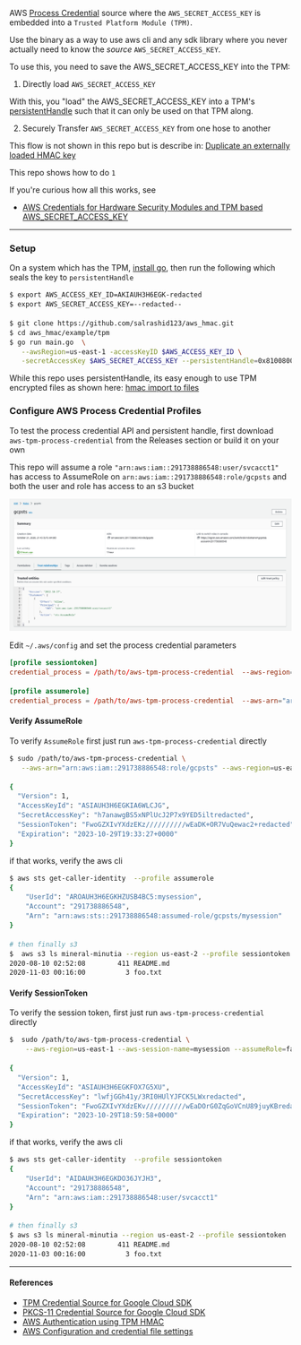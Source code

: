 AWS [Process Credential](https://docs.aws.amazon.com/cli/latest/userguide/cli-configure-sourcing-external.html) source where the `AWS_SECRET_ACCESS_KEY` is embedded into a `Trusted Platform Module (TPM)`.

Use the binary as a way to use aws cli and any sdk library where you never actually need to know the _source_ `AWS_SECRET_ACCESS_KEY`. 

To use this, you need to save the AWS_SECRET_ACCESS_KEY into the TPM:

1. Directly load `AWS_SECRET_ACCESS_KEY` 

  With this, you "load" the AWS_SECRET_ACCESS_KEY into a TPM's [persistentHandle](https://trustedcomputinggroup.org/wp-content/uploads/RegistryOfReservedTPM2HandlesAndLocalities_v1p1_pub.pdf) such that it can only be used on that TPM along. 

2. Securely Transfer `AWS_SECRET_ACCESS_KEY` from one hose to another

  This flow is not shown in this repo but is describe in:  [Duplicate an externally loaded HMAC key](https://github.com/salrashid123/tpm2/tree/master/tpm2_duplicate#duplicate-an-externally-loaded-hmac-key)


This repo shows how to do `1`

If you're curious how all this works, see

- [AWS Credentials for Hardware Security Modules and TPM based AWS_SECRET_ACCESS_KEY](https://github.com/salrashid123/aws_hmac)

---



### Setup

On a system which has the TPM, [install go](https://go.dev/doc/install), then run the following which seals the key to `persistentHandle`
```bash
$ export AWS_ACCESS_KEY_ID=AKIAUH3H6EGK-redacted
$ export AWS_SECRET_ACCESS_KEY=--redacted--

$ git clone https://github.com/salrashid123/aws_hmac.git
$ cd aws_hmac/example/tpm
$ go run main.go  \
   --awsRegion=us-east-1 -accessKeyID $AWS_ACCESS_KEY_ID \
   -secretAccessKey $AWS_SECRET_ACCESS_KEY --persistentHandle=0x81008003
```


While this repo uses persistentHandle, its easy enough to use TPM encrypted files as shown here: [hmac import to files](https://github.com/salrashid123/tpm2/tree/master/hmac_import#hmac-import-to-files)

### Configure AWS Process Credential Profiles

To test the process credential API and persistent handle, first download `aws-tpm-process-credential` from the Releases section or build it on your own

This repo will assume a role  `"arn:aws:iam::291738886548:user/svcacct1"` has access to AssumeRole on `arn:aws:iam::291738886548:role/gcpsts` and both the user and role has access to an s3 bucket

![images/role_trust.png](images/role_trust.png)


Edit  `~/.aws/config` and set the process credential parameters 

```conf
[profile sessiontoken]
credential_process = /path/to/aws-tpm-process-credential  --aws-region=us-east-1 --aws-session-name=mysession --assumeRole=false --persistentHandle=0x81008003 --aws-access-key-id=AKIAUH3H6EGK-redacted  --duration=3600

[profile assumerole]
credential_process = /path/to/aws-tpm-process-credential  --aws-arn="arn:aws:iam::291738886548:role/gcpsts" --aws-region=us-east-1 --aws-session-name=mysession --assumeRole=true --persistentHandle=0x81008003 --aws-access-key-id=AKIAUH3H6EGK-redacted  --duration=3600 
```

#### Verify AssumeRole


To verify `AssumeRole` first just run `aws-tpm-process-credential` directly

```bash
$ sudo /path/to/aws-tpm-process-credential \
   --aws-arn="arn:aws:iam::291738886548:role/gcpsts" --aws-region=us-east-1 --aws-session-name=mysession --assumeRole=true --persistentHandle=0x81008003 --aws-access-key-id=$AWS_ACCESS_KEY_ID  --duration=3600 

{
  "Version": 1,
  "AccessKeyId": "ASIAUH3H6EGKIA6WLCJG",
  "SecretAccessKey": "h7anawgBS5xNPlUcJ2P7x9YED5iltredacted",
  "SessionToken": "FwoGZXIvYXdzEKz//////////wEaDK+OR7VuQewac2+redacted",
  "Expiration": "2023-10-29T19:33:27+0000"
}
```

if that works, verify the aws cli

```bash
$ aws sts get-caller-identity  --profile assumerole
{
    "UserId": "AROAUH3H6EGKHZUSB4BC5:mysession",
    "Account": "291738886548",
    "Arn": "arn:aws:sts::291738886548:assumed-role/gcpsts/mysession"
}

# then finally s3
$  aws s3 ls mineral-minutia --region us-east-2 --profile sessiontoken
2020-08-10 02:52:08        411 README.md
2020-11-03 00:16:00          3 foo.txt
```

#### Verify SessionToken

To verify the session token, first just run `aws-tpm-process-credential` directly

```bash
$  sudo /path/to/aws-tpm-process-credential \
    --aws-region=us-east-1 --aws-session-name=mysession --assumeRole=false --persistentHandle=0x81008003 --aws-access-key-id=$AWS_ACCESS_KEY_ID  --duration=3600

{
  "Version": 1,
  "AccessKeyId": "ASIAUH3H6EGKFOX7G5XU",
  "SecretAccessKey": "lwfjGGh41y/3RI0HUlYJFCK5LWxredacted",
  "SessionToken": "FwoGZXIvYXdzEKv//////////wEaDOrG0ZqGoVCnU89juyKBredacted",
  "Expiration": "2023-10-29T18:59:58+0000"
}
```

if that works, verify the aws cli

```bash
$ aws sts get-caller-identity  --profile sessiontoken
{
    "UserId": "AIDAUH3H6EGKDO36JYJH3",
    "Account": "291738886548",
    "Arn": "arn:aws:iam::291738886548:user/svcacct1"
}

# then finally s3
$ aws s3 ls mineral-minutia --region us-east-2 --profile sessiontoken
2020-08-10 02:52:08        411 README.md
2020-11-03 00:16:00          3 foo.txt
```

---

#### References

- [TPM Credential Source for Google Cloud SDK](https://github.com/salrashid123/gcp-adc-tpm)
- [PKCS-11 Credential Source for Google Cloud SDK](https://github.com/salrashid123/gcp-adc-pkcs)
- [AWS Authentication using TPM HMAC](https://github.com/salrashid123/aws_hmac/tree/main/example/tpm#usage-tpm)
- [AWS Configuration and credential file settings](https://docs.aws.amazon.com/cli/latest/userguide/cli-configure-files.html)

